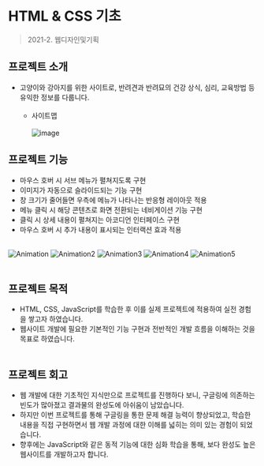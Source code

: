 # HTML & CSS 기초 
> 2021-2. 웹디자인및기획

## 프로젝트 소개
- 고양이와 강아지를 위한 사이트로, 반려견과 반려묘의 건강 상식, 심리, 교육방법 등 유익한 정보를 다룹니다.<br></br>
  - 사이트맵<br></br>
  ![image](https://user-images.githubusercontent.com/83098949/211794962-9a158a74-fc7d-4388-bc9f-3bdd4fa7de53.png)

## 프로젝트 기능 
- 마우스 호버 시 서브 메뉴가 펼쳐지도록 구현
- 이미지가 자동으로 슬라이드되는 기능 구현
- 창 크기가 줄어들면 우측에 메뉴가 나타나는 반응형 레이아웃 적용
- 메뉴 클릭 시 해당 콘텐츠로 화면 전환되는 네비게이션 기능 구현
- 클릭 시 상세 내용이 펼쳐지는 아코디언 인터페이스 구현
- 마우스 호버 시 추가 내용이 표시되는 인터랙션 효과 적용 <br><br>

![Animation](https://user-images.githubusercontent.com/83098949/211803764-30e54454-7e72-408d-add4-fe81fbd80435.gif)
![Animation2](https://user-images.githubusercontent.com/83098949/211809207-48b67ceb-9295-42c8-b22c-e5a4113dc642.gif)
![Animation3](https://user-images.githubusercontent.com/83098949/211805233-66429cfb-b1da-4fbf-b4b7-1a4caf438ac6.gif)
![Animation4](https://user-images.githubusercontent.com/83098949/211806219-e20dee53-22d6-4e6e-bf28-207cfc1737ad.gif)
![Animation5](https://user-images.githubusercontent.com/83098949/211806926-347cd96f-7fc7-48bc-86cf-2b364e03438d.gif) <br></br>

## 프로젝트 목적
- HTML, CSS, JavaScript를 학습한 후 이를 실제 프로젝트에 적용하여 실전 경험을 쌓고자 하였습니다.
- 웹사이트 개발에 필요한 기본적인 기능 구현과 전반적인 개발 흐름을 이해하는 것을 목표로 하였습니다. <br><br>

## 프로젝트 회고 
- 웹 개발에 대한 기초적인 지식만으로 프로젝트를 진행하다 보니, 구글링에 의존하는 빈도가 많아졌고 결과물의 완성도에 아쉬움이 남았습니다.
- 하지만 이번 프로젝트를 통해 구글링을 통한 문제 해결 능력이 향상되었고, 학습한 내용을 직접 구현하면서 웹 개발 과정에 대한 이해를 넓히는 의미 있는 경험이 되었습니다.
- 향후에는 JavaScript와 같은 동적 기능에 대한 심화 학습을 통해, 보다 완성도 높은 웹사이트를 개발하고자 합니다.
  
